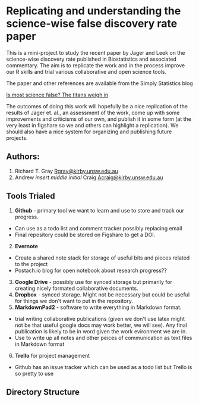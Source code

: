 Replicating and understanding the science-wise false discovery rate paper
=========================================================================

This is a mini-project to study the recent paper by Jager and Leek on the science-wise discovery rate published in Biostatistics and associated commentary. The aim is to replicate the work and in the process improve our R skills and trial various collaborative and open science tools.

The paper and other references are available from the Simply Statistics blog

[Is most science false? The titans weigh in](http://simplystatistics.org/2013/09/25/is-most-science-false-the-titans-weigh-in/)


The outcomes of doing this work will hopefully be a nice replication of the results of Jager et. al., an assessment of the work, come up with some improvements and criticisms of our own, and publish it in some form (at the very least in figshare so we and others can highlight a replication). We should also have a nice system for organizing and publishing future projects.

Authors:
--------

1. Richard T. Gray <Rgray@kirby.unsw.edu.au>
2. Andrew *insert middle initial* Craig <Acraig@kirby.unsw.edu.au>

Tools Trialed
-----

1. **Github** - primary tool we want to learn and use to store and track our progress. 
 * Can use as a todo list and comment tracker possibly replacing email
 * Final repository could be stored on Figshare to get a DOI. 
2. **Evernote**
 * Create a shared note stack for storage of useful bits and pieces related to the project
 * Postach.io blog for open notebook about research progress??
3. **Google Drive** - possibly use for synced storage but primarily for creating nicely formated collaborative documents.
4. **Dropbox** - synced storage. Might not be necessary but could be useful for things we don't want to put in the repository.
5. **MarkdownPad2** - software to write everything in Markdown format. 
 * trial writing collaborative publications (given we don't use latex might not be that useful google docs may work better, we will see). Any final publication is likely to be in word given the work evironment we are in. 
 * Use to write up all notes and other peices of communication as text files in Markdown format
6. **Trello** for project management
 * Github has an issue tracker which can be used as a todo list but Trello is so pretty to use


Directory Structure
-------------------


 




